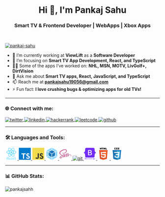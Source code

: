 <h1 align="center">Hi 👋, I'm Pankaj Sahu</h1>
<h3 align="center">Smart TV & Frontend Developer | WebApps | Xbox Apps</h3>

<br/>

<p align="left">
  <a href="https://x.com/pankajsahu19056" target="blank">
    <img src="https://img.shields.io/twitter/follow/pankajs06738295?logo=twitter&style=for-the-badge" alt="pankaj-sahu" />
  </a>
</p>

- 🔭 I’m currently working at **ViewLift** as a **Software Developer**  
- 🌱 I’m focusing on **Smart TV App Development, React, and TypeScript**  
- 👨‍💻 Some of the apps I’ve worked on: **NHL, MSN, MOTV, LivGolf+, DirtVision**  
- 💬 Ask me about **Smart TV apps, React, JavaScript, and TypeScript**  
- 📫 Reach me at **pankajsahu19056@gmail.com**  
- ⚡ Fun fact: **I love crushing bugs & optimizing apps for old TVs!**  

---

### 🌐 Connect with me:
<p align="left">
  <a href="https://twitter.com/pankajs06738295" target="_blank">
    <img align="center" src="https://cdn.jsdelivr.net/npm/simple-icons@3.0.1/icons/twitter.svg" alt="twitter" height="30" width="40" />
  </a>
  <a href="https://linkedin.com/in/pankajsahh" target="_blank">
    <img align="center" src="https://cdn.jsdelivr.net/npm/simple-icons@3.0.1/icons/linkedin.svg" alt="linkedin" height="30" width="40" />
  </a>
  <a href="https://www.hackerrank.com/Pankajsahu19056" target="blank">
    <img align="center" src="https://cdn.jsdelivr.net/npm/simple-icons@3.0.1/icons/hackerrank.svg" alt="hackerrank" height="30" width="40" />
  </a>
  <a href="https://leetcode.com/pankajsahh/" target="_blank">
    <img align="center" src="https://cdn.jsdelivr.net/npm/simple-icons@3.0.1/icons/leetcode.svg" alt="leetcode" height="30" width="40" />
  </a>
  <a href="https://github.com/pankajsahh" target="_blank">
    <img align="center" src="https://cdn.jsdelivr.net/npm/simple-icons@3.0.1/icons/github.svg" alt="github" height="30" width="40" />
  </a>
</p>

---

### 🛠️ Languages and Tools:
<p align="left">
  <a href="https://reactjs.org/" rel="nofollow">
    <img src="https://raw.githubusercontent.com/devicons/devicon/master/icons/react/react-original-wordmark.svg" alt="react" width="40" height="40" />
  </a>
  <a href="https://www.typescriptlang.org/" rel="nofollow">
    <img src="https://raw.githubusercontent.com/devicons/devicon/master/icons/typescript/typescript-original.svg" alt="typescript" width="40" height="40" />
  </a>
  <a href="https://developer.mozilla.org/en-US/docs/Web/JavaScript" rel="nofollow">
    <img src="https://raw.githubusercontent.com/devicons/devicon/master/icons/javascript/javascript-original.svg" alt="javascript" width="40" height="40" />
  </a>
  <a href="https://webpack.js.org/" rel="nofollow">
    <img src="https://raw.githubusercontent.com/devicons/devicon/master/icons/webpack/webpack-original.svg" alt="webpack" width="40" height="40" />
  </a>
  <a href="https://sass-lang.com/" rel="nofollow">
    <img src="https://raw.githubusercontent.com/devicons/devicon/master/icons/sass/sass-original.svg" alt="sass" width="40" height="40" />
  </a>
  <a href="https://git-scm.com/" rel="nofollow">
    <img src="https://www.vectorlogo.zone/logos/git-scm/git-scm-icon.svg" alt="git" width="40" height="40" />
  </a>
  <a href="https://getbootstrap.com/" rel="nofollow">
    <img src="https://raw.githubusercontent.com/devicons/devicon/master/icons/bootstrap/bootstrap-plain-wordmark.svg" alt="bootstrap" width="40" height="40" />
  </a>
  <a href="https://www.w3.org/html/" rel="nofollow">
    <img src="https://raw.githubusercontent.com/devicons/devicon/master/icons/html5/html5-original-wordmark.svg" alt="html5" width="40" height="40" />
  </a>
  <a href="https://www.w3schools.com/css/" rel="nofollow">
    <img src="https://raw.githubusercontent.com/devicons/devicon/master/icons/css3/css3-original-wordmark.svg" alt="css3" width="40" height="40" />
  </a>
</p>

---

### 📊 GitHub Stats:
<p align="left">
  <img align="center" src="https://github-readme-stats.vercel.app/api?username=pankajsahh&show_icons=true&locale=en" alt="pankajsahh" />
</p>
